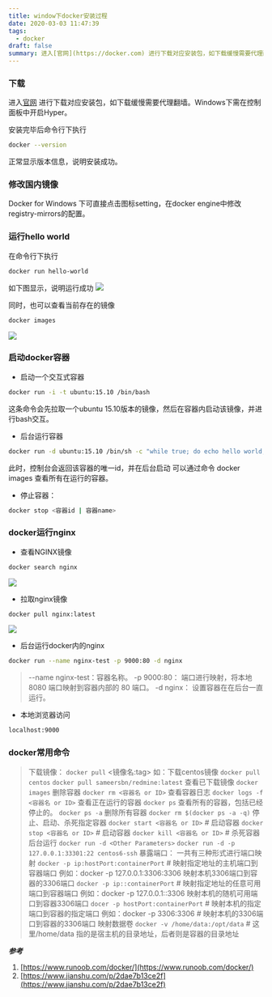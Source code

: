 ```yaml
---
title: window下docker安装过程
date: 2020-03-03 11:47:39
tags:
  - docker
draft: false
summary: 进入[官网](https://docker.com) 进行下载对应安装包，如下载缓慢需要代理翻墙。Windows下需在控制面板中开启Hyper。
---
```


### 下载
进入[官网](https://docker.com) 进行下载对应安装包，如下载缓慢需要代理翻墙。Windows下需在控制面板中开启Hyper。

安装完毕后命令行下执行 
```bash
docker --version
```
正常显示版本信息，说明安装成功。

### 修改国内镜像
Docker for Windows 下可直接点击图标setting，在docker engine中修改registry-mirrors的配置。

### 运行hello world
在命令行下执行
```bash
docker run hello-world
```
如下图显示，说明运行成功
![](https://dzh213.oss-cn-beijing.aliyuncs.com/blog/docker%20hello%20world.png)

同时，也可以查看当前存在的镜像
```bash
docker images
```
![](https://dzh213.oss-cn-beijing.aliyuncs.com/blog/docker%20images.png)
### 启动docker容器
* 启动一个交互式容器
```bash
docker run -i -t ubuntu:15.10 /bin/bash
```
这条命令会先拉取一个ubuntu 15.10版本的镜像，然后在容器内启动该镜像，并进行bash交互。
* 后台运行容器
```bash
docker run -d ubuntu:15.10 /bin/sh -c "while true; do echo hello world; sleep 1; done"
```
此时，控制台会返回该容器的唯一id，并在后台启动
可以通过命令 docker images 查看所有在运行的容器。

* 停止容器：
```bash
docker stop <容器id | 容器name>
```
### docker运行nginx
* 查看NGINX镜像
```bash
docker search nginx
```
![](https://dzh213.oss-cn-beijing.aliyuncs.com/blog/docker%20search%20nginx.png)
* 拉取nginx镜像
```bash
docker pull nginx:latest
```
![](https://dzh213.oss-cn-beijing.aliyuncs.com/blog/docker%20pull%20nginx.png)
* 后台运行docker内的nginx
```bash
docker run --name nginx-test -p 9000:80 -d nginx
```

>--name nginx-test：容器名称。
-p 9000:80： 端口进行映射，将本地 8080 端口映射到容器内部的 80 端口。
-d nginx： 设置容器在在后台一直运行。
>

* 本地浏览器访问
```bash
localhost:9000
```

### docker常用命令

>下载镜像：
`docker pull` <镜像名:tag>    如：下载centos镜像
`docker pull centos`
`docker pull sameersbn/redmine:latest`
查看已下载镜像
`docker images`
删除容器
`docker rm <容器名 or ID>`
查看容器日志
`docker logs -f <容器名 or ID>`
查看正在运行的容器
`docker ps`
查看所有的容器，包括已经停止的。
`docker ps -a`
删除所有容器
`docker rm $(docker ps -a -q)`
停止、启动、杀死指定容器
`docker start <容器名 or ID>` # 启动容器
`docker stop <容器名 or ID>` # 启动容器
`docker kill <容器名 or ID>` # 杀死容器
后台运行 `docker run -d <Other Parameters>`
`docker run -d -p 127.0.0.1:33301:22 centos6-ssh`
暴露端口： 一共有三种形式进行端口映射
`docker -p ip:hostPort:containerPort` # 映射指定地址的主机端口到容器端口
例如：docker -p 127.0.0.1:3306:3306 映射本机3306端口到容器的3306端口
`docker -p ip::containerPort` # 映射指定地址的任意可用端口到容器端口
例如：docker -p 127.0.0.1::3306 映射本机的随机可用端口到容器3306端口
`docer -p hostPort:containerPort` # 映射本机的指定端口到容器的指定端口
例如：docker -p 3306:3306 # 映射本机的3306端口到容器的3306端口
映射数据卷
`docker -v /home/data:/opt/data` # 这里/home/data 指的是宿主机的目录地址，后者则是容器的目录地址
>

***参考***
1. [https://www.runoob.com/docker/](https://www.runoob.com/docker/)
2. [https://www.jianshu.com/p/2dae7b13ce2f](https://www.jianshu.com/p/2dae7b13ce2f)
